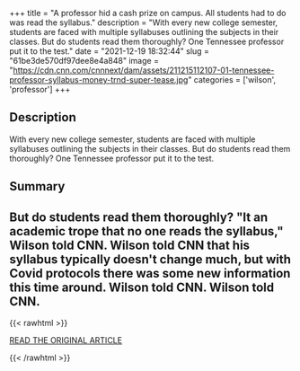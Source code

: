 +++
title = "A professor hid a cash prize on campus. All students had to do was read the syllabus."
description = "With every new college semester, students are faced with multiple syllabuses outlining the subjects in their classes. But do students read them thoroughly? One Tennessee professor put it to the test."
date = "2021-12-19 18:32:44"
slug = "61be3de570df97dee8e4a848"
image = "https://cdn.cnn.com/cnnnext/dam/assets/211215112107-01-tennessee-professor-syllabus-money-trnd-super-tease.jpg"
categories = ['wilson', 'professor']
+++

## Description

With every new college semester, students are faced with multiple syllabuses outlining the subjects in their classes. But do students read them thoroughly? One Tennessee professor put it to the test.

## Summary

But do students read them thoroughly?
"It an academic trope that no one reads the syllabus," Wilson told CNN.
Wilson told CNN that his syllabus typically doesn't change much, but with Covid protocols there was some new information this time around.
Wilson told CNN.
Wilson told CNN.
---

{{< rawhtml >}}
  <p class="article-category">
    <a target="_blank" href="https://edition.cnn.com/2021/12/18/us/tennessee-professor-syllabus-money-trnd/index.html">READ THE ORIGINAL ARTICLE</a>
  </p>
{{< /rawhtml >}}